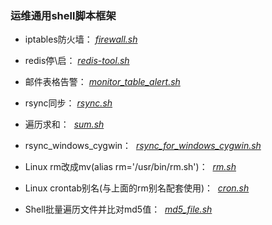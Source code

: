 ### 运维通用shell脚本框架


* iptables防火墙：
  [*firewall.sh*](https://github.com/honglongwei/shell-scripts/blob/master/firewall.sh)

* redis停\启：
  [*redis-tool.sh*](https://github.com/honglongwei/shell-scripts/blob/master/redis-tool.sh)

* 邮件表格告警：
  [*monitor_table_alert.sh*](https://github.com/honglongwei/shell-scripts/blob/master/monitor_table_alert.sh)

* rsync同步：
  [*rsync.sh*](https://github.com/honglongwei/shell-scripts/blob/master/rsync.sh)
  
* 遍历求和：
  [*sum.sh*](https://github.com/honglongwei/shell-scripts/blob/master/sum.sh)

* rsync_windows_cygwin：
  [*rsync_for_windows_cygwin.sh*](https://github.com/honglongwei/shell-scripts/blob/master/rsync_for_windows_cygwin.sh)

* Linux rm改成mv(alias rm='/usr/bin/rm.sh')：
  [*rm.sh*](https://github.com/honglongwei/shell-scripts/blob/master/rm.sh)
  
* Linux crontab别名(与上面的rm别名配套使用)：
  [*cron.sh*](https://github.com/honglongwei/shell-scripts/blob/master/cron.sh)

* Shell批量遍历文件并比对md5值：
  [*md5_file.sh*](https://github.com/honglongwei/shell-scripts/blob/master/md5_file.sh)
